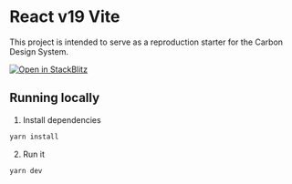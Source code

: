 # React v19 Vite

This project is intended to serve as a reproduction starter for the Carbon Design System.

[![Open in StackBlitz](https://developer.stackblitz.com/img/open_in_stackblitz.svg)](https://stackblitz.com/github/carbon-design-system/sandboxes/tree/main/react/latest/react-19-vite/?preset=node=)

## Running locally

1. Install dependencies

```sh
yarn install
```

2. Run it

```sh
yarn dev
```
